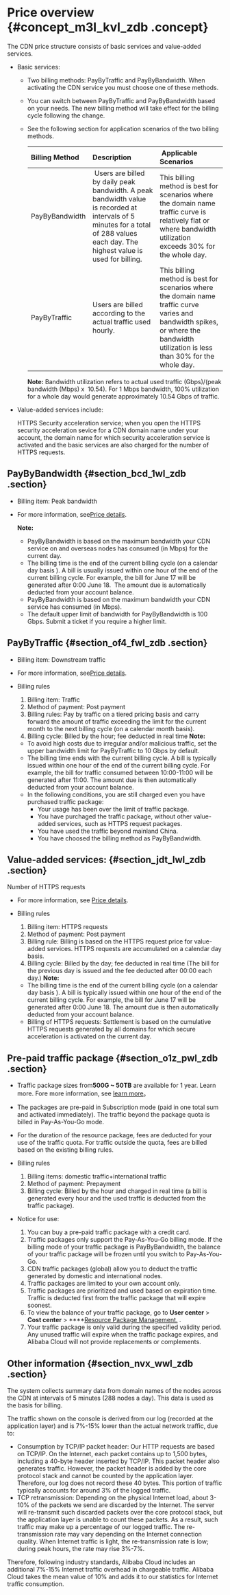 # Price overview {#concept_m3l_kvl_zdb .concept}

The CDN price structure consists of basic services and value-added services.

-   Basic services:
    -   Two billing methods: PayByTraffic and PayByBandwidth. When activating the CDN service you must choose one of these methods.
    -   You can switch between PayByTraffic and PayByBandwidth based on your needs. The new billing method will take effect for the billing cycle following the change.
    -   See the following section for application scenarios of the two billing methods.

        |Billing Method|Description| Applicable Scenarios|
        |:-------------|:----------|:--------------------|
        |PayByBandwidth| Users are billed by daily peak bandwidth. A peak bandwidth value is recorded at intervals of 5 minutes for a total of 288 values each day. The highest value is used for billing.|This billing method is best for scenarios where the domain name traffic curve is relatively flat or where bandwidth utilization exceeds 30% for the whole day.|
        |PayByTraffic|Users are billed according to the actual traffic used hourly.|This billing method is best for scenarios where the domain name traffic curve varies and bandwidth spikes, or where the bandwidth utilization is less than 30% for the whole day.|

        **Note:** Bandwidth utilization refers to actual used traffic \(Gbps\)/\(peak bandwidth \(Mbps\) x  10.54\). For 1 Mbps bandwidth, 100% utilization for a whole day would generate approximately 10.54 Gbps of traffic.

-   Value-added services include:

    HTTPS Security acceleration service; when you open the HTTPS security acceleration sevice for a CDN domain name under your account, the domain name for which security acceleration service is activated and the basic services are also charged for the number of HTTPS requests.


## PayByBandwidth {#section_bcd_1wl_zdb .section}

-   Billing item: Peak bandwidth
-   For more information, see[Price details](https://www.alibabacloud.com/product/cdn?spm=a3c0i.7911826.675768.dnavproductsb3.8b024c7s89m5C#pricing).

    **Note:** 

    -   PayByBandwidth is based on the maximum bandwidth your CDN service on and overseas nodes has consumed \(in Mbps\) for the current day.
    -   The billing time is the end of the current billing cycle \(on a calendar day basis \). A bill is usually issued within one hour of the end of the current billing cycle. For example, the bill for June 17 will be generated after 0:00 June 18.  The amount due is automatically deducted from your account balance.
    -   PayByBandwidth is based on the maximum bandwidth your CDN service has consumed \(in Mbps\).
    -   The default upper limit of bandwidth for PayByBandwidth is 100 Gbps. Submit a ticket if you require a higher limit.

## PayByTraffic {#section_of4_fwl_zdb .section}

-   Billing item: Downstream traffic
-   For more information, see[Price details](https://www.alibabacloud.com/product/cdn?spm=a3c0i.7911826.675768.dnavproductsb3.8b024c7s89m5C#pricing).
-   Billing rules

    1.  Billing item: Traffic
    2.  Method of payment: Post payment
    3.  Billing rules: Pay by traffic on a tiered pricing basis and carry forward the amount of traffic exceeding the limit for the current month to the next billing cycle \(on a calendar month basis\).
    4.  Billing cycle: Billed by the hour; fee deducted in real time
    **Note:** 

    -   To avoid high costs due to irregular and/or malicious traffic, set the upper bandwidth limit for PayByTraffic to 10 Gbps by default.
    -   The billing time ends with the current billing cycle. A bill is typically issued within one hour of the end of the current billing cycle. For example, the bill for traffic consumed between 10:00-11:00 will be generated after 11:00. The amount due is then automatically deducted from your account balance.
    -   In the following conditions, you are still charged even you have purchased traffic package:
        -   Your usage has been over the limit of traffic package.
        -   You have purchaged the traffic package, without other value-added services, such as HTTPS request packages.
        -   You have used the traffic beyond mainland China.
        -   You have choosed the billing method as PayByBandwidth.

## Value-added services: {#section_jdt_lwl_zdb .section}

Number of HTTPS requests

-   For more information, see [Price details](https://www.alibabacloud.com/**%E6%B3%A8%EF%BC%9A**%20%20%E4%B8%BA%E9%98%B2%E6%AD%A2%E5%BC%82%E5%B8%B8%E7%9A%84%E6%81%B6%E6%84%8F%E6%B5%81%E9%87%8F%E7%BB%99%E7%94%A8%E6%88%B7%E9%80%A0%E6%88%90%E6%8D%9F%E5%A4%B1%EF%BC%8C%E6%8C%89%E6%B5%81%E9%87%8F%E4%BB%98%E8%B4%B9%E6%96%B9%E5%BC%8F%EF%BC%8C%E9%BB%98%E8%AE%A4%E5%B8%A6%E5%AE%BD%E4%B8%8A%E9%99%90%E4%B8%BA10Gbps).
-   Billing rules

    1.  Billing item: HTTPS requests
    2.  Method of payment: Post payment
    3.  Billing rule: Billing is based on the HTTPS request price for value-added services. HTTPS requests are accumulated on a calendar day basis.
    4.  Billing cycle: Billed by the day; fee deducted in real time \(The bill for the previous day is issued and the fee deducted after 00:00 each day.\)
    **Note:** 

    -   The billing time is the end of the current billing cycle \(on a calendar day basis \). A bill is typically issued within one hour of the end of the current billing cycle. For example, the bill for June 17 will be generated after 0:00 June 18. The amount due is then automatically deducted from your account balance.
    -   Billing of HTTPS requests: Settlement is based on the cumulative HTTPS requests generated by all domains for which secure acceleration is activated on the current day.

## Pre-paid traffic package {#section_o1z_pwl_zdb .section}

-   Traffic package sizes from**500G ~ 50TB** are available for 1 year. Learn more. Fore more information, see [learn more](https://common-buy.aliyun.com/?commodityCode=cdnflowbag_intl#/buy)。
-   The packages are pre-paid in Subscription mode \(paid in one total sum and activated immediately\). The traffic beyond the package quota is billed in Pay-As-You-Go mode.
-   For the duration of the resource package, fees are deducted for your use of the traffic quota. For traffic outside the quota, fees are billed based on the existing billing rules.

-   Billing rules

    1.  Billing items: domestic traffic+international traffic
    2.  Method of payment: Prepayment
    3.  Billing cycle: Billed by the hour and charged in real time \(a bill is generated every hour and the used traffic is deducted from the traffic package\).
-   Notice for use:

    1.  You can buy a pre-paid traffic package with a credit card.
    2.  Traffic packages only support the Pay-As-You-Go billing mode. If the billing mode of your traffic package is PayByBandwidth, the balance of your traffic package will be frozen until you switch to Pay-As-You-Go.
    3.  CDN traffic packages \(global\) allow you to deduct the traffic generated by domestic and international nodes.
    4.  Traffic packages are limited to your own account only.
    5.  Traffic packages are prioritized and used based on expiration time. Traffic is deducted first from the traffic package that will expire soonest.
    6.  To view the balance of your traffic package, go to **User center** \> **Cost center** \> ****[Resource Package Management.](http://expense.console.aliyun.com/#/flow/home) .
    7.  Your traffic package is only valid during the specified validity period. Any unused traffic will expire when the traffic package expires, and Alibaba Cloud will not provide replacements or complements.

## Other information {#section_nvx_wwl_zdb .section}

The system collects summary data from domain names of the nodes across the CDN at intervals of 5 minutes \(288 nodes a day\). This data is used as the basis for billing.

The traffic shown on the console is derived from our log \(recorded at the application layer\) and is 7%-15% lower than the actual network traffic, due to:

-   Consumption by TCP/IP packet header: Our HTTP requests are based on TCP/IP. On the Internet, each packet contains up to 1,500 bytes, including a 40-byte header inserted by TCP/IP. This packet header also generates traffic. However, the packet header is added by the core protocol stack and cannot be counted by the application layer. Therefore, our log does not record these 40 bytes. This portion of traffic typically accounts for around 3% of the logged traffic.
-   TCP retransmission: Depending on the physical Internet load, about 3-10% of the packets we send are discarded by the Internet. The server will re-transmit such discarded packets over the core protocol stack, but the application layer is unable to count these packets. As a result, such traffic may make up a percentage of our logged traffic. The re-transmission rate may vary depending on the Internet connection quality. When Internet traffic is light, the re-transmission rate is low; during peak hours, the rate may rise 3%-7%.

Therefore, following industry standards, Alibaba Cloud includes an additional 7%-15% Internet traffic overhead in chargeable traffic. Alibaba Cloud takes the mean value of 10% and adds it to our statistics for Internet traffic consumption.

